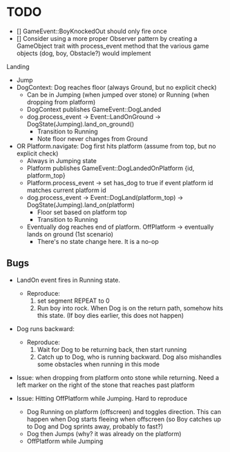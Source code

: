# TODO

- [] GameEvent::BoyKnockedOut should only fire once
- [] Consider using a more proper Observer pattern by creating a GameObject trait with process_event method that the various game objects (dog, boy, Obstacle?) would implement

Landing

- Jump
- DogContext: Dog reaches floor (always Ground, but no explicit check)
  - Can be in Jumping (when jumped over stone) or Running (when dropping from platform)
  - DogContext publishes GameEvent::DogLanded
  - dog.process_event -> Event::LandOnGround -> DogState(Jumping).land_on_ground()
    - Transition to Running
    - Note floor never changes from Ground
- OR Platform.navigate: Dog first hits platform (assume from top, but no explicit check)
  - Always in Jumping state
  - Platform publishes GameEvent::DogLandedOnPlatform {id, platform_top}
  - Platform.process_event -> set has_dog to true if event platform id matches current platform id
  - dog.process_event -> Event::DogLand(platform_top) -> DogState(Jumping).land_on(platform)
    - Floor set based on platform top
    - Transition to Running
  - Eventually dog reaches end of platform. OffPlatform -> eventually lands on ground (1st scenario)
    - There's no state change here. It is a no-op

## Bugs

- LandOn event fires in Running state.

  - Reproduce:
    1. set segment REPEAT to 0
    2. Run boy into rock. When Dog is on the return path, somehow hits this state. (If boy dies earlier, this does not happen)

- Dog runs backward:
  - Reproduce:
    1. Wait for Dog to be returning back, then start running
    2. Catch up to Dog, who is running backward. Dog also mishandles some obstacles when running in this mode
- Issue: when dropping from platform onto stone while returning. Need a left marker on the right of the stone that reaches past platform
- Issue: Hitting OffPlatform while Jumping. Hard to reproduce
  - Dog Running on platform (offscreen) and toggles direction. This can happen when Dog starts fleeing when offscreen (so Boy catches up to Dog and Dog sprints away, probably to fast?)
  - Dog then Jumps (why? it was already on the platform)
  - OffPlatform while Jumping
